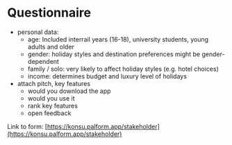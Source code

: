 # Questionnaire

- personal data:
    - age: Included interrail years (16-18), university students, young adults and older
    - gender: holiday styles and destination preferences might be gender-dependent
    - family / solo: very likely to affect holiday styles (e.g. hotel choices)
    - income: determines budget and luxury level of holidays
- attach pitch, key features
    - would you download the app
    - would you use it
    - rank key features
    - open feedback

Link to form: [https://konsu.palform.app/stakeholder](https://konsu.palform.app/stakeholder)